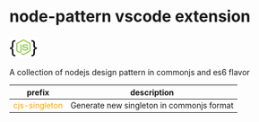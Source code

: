 # node-pattern vscode extension

<img src="resources/icon.png" width="50" /> <br>

A collection of nodejs design pattern in commonjs and es6 flavor


<table>
<thead></thead>
<tr>
<th>prefix</th>
<th>description</th>
</tr>
<tbody>
<tr>
<td>
<span style="color:orange">cjs-singleton</span>
</td>
<td>
Generate new singleton in commonjs format
</td>
</tr>
</tbody>
</table>
